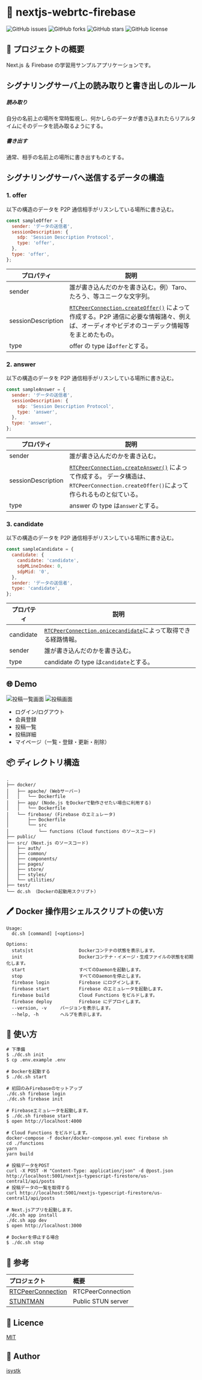 🌙 nextjs-webrtc-firebase
====

![GitHub issues](https://img.shields.io/github/issues/isystk/nextjs-webrtc-firebase)
![GitHub forks](https://img.shields.io/github/forks/isystk/nextjs-webrtc-firebase)
![GitHub stars](https://img.shields.io/github/stars/isystk/nextjs-webrtc-firebase)
![GitHub license](https://img.shields.io/github/license/isystk/nextjs-webrtc-firebase)

## 📗 プロジェクトの概要

Next.js ＆ Firebase の学習用サンプルアプリケーションです。

## シグナリングサーバ上の読み取りと書き出しのルール

##### 読み取り

自分の名前上の場所を常時監視し、何かしらのデータが書き込まれたらリアルタイムにそのデータを読み取るようにする。

##### 書き出す

通常、相手の名前上の場所に書き出すものとする。

## シグナリングサーバへ送信するデータの構造

### 1. offer

以下の構造のデータを P2P 通信相手がリスンしている場所に書き込む。

```javascript
const sampleOffer = {
  sender: 'データの送信者',
  sessionDescription: {
    sdp: 'Session Description Protocol',
    type: 'offer',
  },
  type: 'offer',
};
```

<!-- prettier-ignore -->
| プロパティ  | 説明|
| --------------- | --- |
| sender      | 誰が書き込んだのかを書き込む。例）Taro、たろう、等ユニークな文字列。 |
| sessionDescription |[`RTCPeerConnection.createOffer()`](https://developer.mozilla.org/en-US/docs/Web/API/RTCPeerConnection/createOffer) によって作成する。P2P 通信に必要な情報諸々、例えば、オーディオやビデオのコーデック情報等をまとめたもの。  |
| type   | offer の type は`offer`とする。     |

### 2. answer

以下の構造のデータを P2P 通信相手がリスンしている場所に書き込む。

```javascript
const sampleAnswer = {
  sender: 'データの送信者',
  sessionDescription: {
    sdp: 'Session Description Protocol',
    type: 'answer',
  },
  type: 'answer',
};
```

<!-- prettier-ignore -->
| プロパティ  | 説明|
| --------------- | --- |
| sender      | 誰が書き込んだのかを書き込む。 |
| sessionDescription | [`RTCPeerConnection.createAnswer()`](https://developer.mozilla.org/en-US/docs/Web/API/RTCPeerConnection/createAnswer) によって作成する。 データ構造は、`RTCPeerConnection.createOffer()`によって作られるものと似ている。 |
| type   | answer の type は`answer`とする。|

### 3. candidate

以下の構造のデータを P2P 通信相手がリスンしている場所に書き込む。

```javascript
const sampleCandidate = {
  candidate: {
    candidate: 'candidate',
    sdpMLineIndex: 0,
    sdpMid: '0',
  },
  sender: 'データの送信者',
  type: 'candidate',
};
```

<!-- prettier-ignore -->
| プロパティ | 説明 |
| --- | --- |
| candidate  | [`RTCPeerConnection.onicecandidate`](https://developer.mozilla.org/en-US/docs/Web/API/RTCPeerConnection/onicecandidate)によって取得できる経路情報。|
| sender  | 誰が書き込んだのかを書き込む。    |
| type  | candidate の type は`candidate`とする。 |




## 🌐 Demo

![投稿一覧画面](./app1.png "投稿一覧画面")
![投稿画面](./app2.png "投稿画面")

- ログイン/ログアウト
- 会員登録
- 投稿一覧
- 投稿詳細
- マイページ（一覧・登録・更新・削除）


## 📦 ディレクトリ構造

```
.
├── docker/
│   ├── apache/ (Webサーバー)
│   │   └── Dockerfile
│   ├── app/ (Node.js をDockerで動作させたい場合に利用する)
│   │   └── Dockerfile
│   └── firebase/ (Firebase のエミュレータ)
│       ├── Dockerfile
│       └── src
│           └── functions (Cloud functions のソースコード)
├── public/
├── src/ (Next.js のソースコード)
│   ├── auth/
│   ├── common/
│   ├── components/
│   ├── pages/
│   ├── store/
│   ├── styles/
│   └── utilities/
├── test/
└── dc.sh （Dockerの起動用スクリプト）
```

## 🖊️ Docker 操作用シェルスクリプトの使い方

```
Usage:
  dc.sh [command] [<options>]

Options:
  stats|st                 Dockerコンテナの状態を表示します。
  init                     Dockerコンテナ・イメージ・生成ファイルの状態を初期化します。
  start                    すべてのDaemonを起動します。
  stop                     すべてのDaemonを停止します。
  firebase login           Firebase にログインします。
  firebase start           Firebase のエミュレータを起動します。
  firebase build           Cloud Functions をビルドします。
  firebase deploy          Firebase にデプロイします。
  --version, -v     バージョンを表示します。
  --help, -h        ヘルプを表示します。
```


## 💬 使い方

```
# 下準備
$ ./dc.sh init
$ cp .env.example .env

# Dockerを起動する
$ ./dc.sh start

# 初回のみFirebaseのセットアップ
./dc.sh firebase login
./dc.sh firebase init

# Firebaseエミュレータを起動します。
$ ./dc.sh firebase start
$ open http://localhost:4000

# Cloud Functions をビルドします。
docker-compose -f docker/docker-compose.yml exec firebase sh
cd ./functions
yarn
yarn build

# 投稿データをPOST
curl -X POST -H "Content-Type: application/json" -d @post.json http://localhost:5001/nextjs-typescript-firestore/us-central1/api/posts
# 投稿データの一覧を取得する
curl http://localhost:5001/nextjs-typescript-firestore/us-central1/api/posts

# Next.jsアプリを起動します。
./dc.sh app install
./dc.sh app dev
$ open http://localhost:3000

# Dockerを停止する場合
$ ./dc.sh stop
```

## 🎨 参考

| プロジェクト| 概要|
| :---------------------------------------| :-------------------------------|
| [RTCPeerConnection](https://developer.mozilla.org/ja/docs/Web/API/RTCPeerConnection)| RTCPeerConnection |
| [STUNTMAN](http://www.stunprotocol.org/)| Public STUN server |


## 🎫 Licence

[MIT](https://github.com/isystk/nextjs-webrtc-firebase/blob/master/LICENSE)

## 👀 Author

[isystk](https://github.com/isystk)

